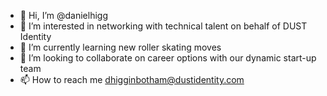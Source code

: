 - 👋 Hi, I’m @danielhigg
- 👀 I’m interested in networking with technical talent on behalf of DUST Identity
- 🌱 I’m currently learning new roller skating moves
- 💞️ I’m looking to collaborate on career options with our dynamic start-up team
- 📫 How to reach me dhigginbotham@dustidentity.com

<!---
danielhigg/danielhigg is a ✨ special ✨ repository because its `README.md` (this file) appears on your GitHub profile.
You can click the Preview link to take a look at your changes.
--->
